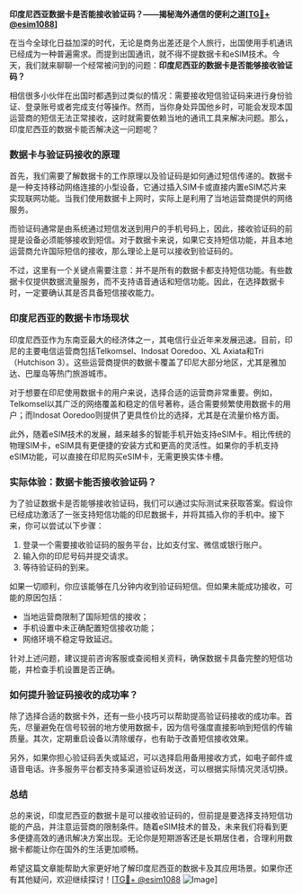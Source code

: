 **印度尼西亚数据卡是否能接收验证码？——揭秘海外通信的便利之道[[TG💪+ @esim1088](https://t.me/s/esim1088)]**

在当今全球化日益加深的时代，无论是商务出差还是个人旅行，出国使用手机通讯已经成为一种普遍需求。而提到出国通讯，就不得不提数据卡和eSIM技术。今天，我们就来聊聊一个经常被问到的问题：**印度尼西亚的数据卡是否能够接收验证码？**

相信很多小伙伴在出国时都遇到过类似的情况：需要接收短信验证码来进行身份验证、登录账号或者完成支付等操作。然而，当你身处异国他乡时，可能会发现本国运营商的短信无法正常接收，这时就需要依赖当地的通讯工具来解决问题。那么，印度尼西亚的数据卡能否解决这一问题呢？

### 数据卡与验证码接收的原理

首先，我们需要了解数据卡的工作原理以及验证码是如何通过短信传递的。数据卡是一种支持移动网络连接的小型设备，它通过插入SIM卡或直接内置eSIM芯片来实现联网功能。当我们使用数据卡上网时，实际上是利用了当地运营商提供的网络服务。

而验证码通常是由系统通过短信发送到用户的手机号码上，因此，接收验证码的前提是设备必须能够接收到短信。对于数据卡来说，如果它支持短信功能，并且本地运营商允许国际短信的接收，那么理论上是可以接收到验证码的。

不过，这里有一个关键点需要注意：并不是所有的数据卡都支持短信功能。有些数据卡仅提供数据流量服务，而不支持语音通话和短信功能。因此，在选择数据卡时，一定要确认其是否具备短信接收能力。

### 印度尼西亚的数据卡市场现状

印度尼西亚作为东南亚最大的经济体之一，其电信行业近年来发展迅速。目前，印尼的主要电信运营商包括Telkomsel、Indosat Ooredoo、XL Axiata和Tri（Hutchison 3）。这些运营商提供的数据卡覆盖了印尼大部分地区，尤其是雅加达、巴厘岛等热门旅游城市。

对于想要在印尼使用数据卡的用户来说，选择合适的运营商非常重要。例如，Telkomsel以其广泛的网络覆盖和稳定的信号著称，适合需要频繁使用数据卡的用户；而Indosat Ooredoo则提供了更具性价比的选择，尤其是在流量价格方面。

此外，随着eSIM技术的发展，越来越多的智能手机开始支持eSIM卡。相比传统的物理SIM卡，eSIM具有更便捷的安装方式和更高的灵活性。如果你的手机支持eSIM功能，可以直接在印尼购买eSIM卡，无需更换实体卡槽。

### 实际体验：数据卡能否接收验证码？

为了验证数据卡是否能够接收验证码，我们可以通过实际测试来获取答案。假设你已经成功激活了一张支持短信功能的印尼数据卡，并将其插入你的手机中。接下来，你可以尝试以下步骤：

1. 登录一个需要接收验证码的服务平台，比如支付宝、微信或银行账户。
2. 输入你的印尼号码并提交请求。
3. 等待验证码的到来。

如果一切顺利，你应该能够在几分钟内收到验证码短信。但如果未能成功接收，可能的原因包括：
- 当地运营商限制了国际短信的接收；
- 手机设置中未正确配置短信接收功能；
- 网络环境不稳定导致延迟。

针对上述问题，建议提前咨询客服或查阅相关资料，确保数据卡具备完整的短信功能，并检查手机设置是否正确。

### 如何提升验证码接收的成功率？

除了选择合适的数据卡外，还有一些小技巧可以帮助提高验证码接收的成功率。首先，尽量避免在信号较弱的地方使用数据卡，因为信号强度直接影响到短信的传输质量。其次，定期重启设备以清除缓存，也有助于改善短信接收效果。

另外，如果你担心验证码丢失或延迟，可以选择启用备用接收方式，如电子邮件或语音电话。许多服务平台都支持多渠道验证码发送，可以根据实际情况灵活切换。

### 总结

总的来说，印度尼西亚的数据卡是可以接收验证码的，但前提是要选择支持短信功能的产品，并注意运营商的限制条件。随着eSIM技术的普及，未来我们将看到更多便捷高效的通讯解决方案出现。无论你是短期游客还是长期居住者，合理利用数据卡都能让你在国外的生活更加顺畅。

希望这篇文章能帮助大家更好地了解印度尼西亚的数据卡及其应用场景。如果你还有其他疑问，欢迎继续探讨！[[TG💪+ @esim1088](https://t.me/s/esim1088) ![Image](https://i.postimg.cc/4NQfJmqS/Snipaste-2025-05-13-00-14-12.png)]